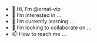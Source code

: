 - 👋 Hi, I’m @ernat-vip
- 👀 I’m interested in ...
- 🌱 I’m currently learning ...
- 💞️ I’m looking to collaborate on ...
- 📫 How to reach me ...

<!---
ernat-vip/ernat-vip is a ✨ special ✨ repository because its `README.md` (this file) appears on your GitHub profile.
You can click the Preview link to take a look at your changes.
спец ссылка для оформления гитхаба https://guides.github.com/pdfs/markdown-cheatsheet-online.pdf
--->
